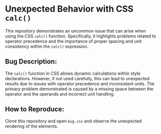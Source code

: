 # Unexpected Behavior with CSS `calc()`

This repository demonstrates an uncommon issue that can arise when using the CSS `calc()` function. Specifically, it highlights problems related to operator precedence and the importance of proper spacing and unit consistency within the `calc()` expression.

## Bug Description:
The `calc()` function in CSS allows dynamic calculations within style declarations. However, if not used carefully, this can lead to unexpected results due to issues with operator precedence and inconsistent units.  The primary problem demonstrated is caused by a missing space between the operator and the operands and incorrect unit handling.

## How to Reproduce:
Clone this repository and open `bug.css` and observe the unexpected rendering of the elements.